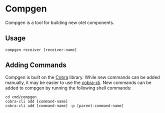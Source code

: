 # Compgen

Compgen is a tool for building new otel components.

## Usage

    compgen receiver [receiver-name]

## Adding Commands

Compgen is built on the [Cobra](https://github.com/spf13/cobra) library. While new commands can be added manually, it may be easier to use the [cobra-cli](https://github.com/spf13/cobra-cli/blob/main/README.md). New commands can be added to compgen by running the following shell commands:

    cd cmd/compgen
    cobra-cli add [command-name]
    cobra-cli add [command-name] -p [parent-command-name]
